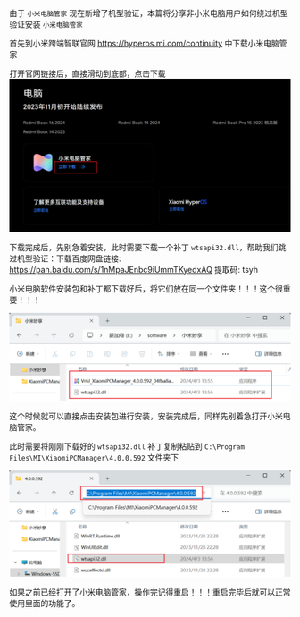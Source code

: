 由于 `小米电脑管家` 现在新增了机型验证，本篇将分享非小米电脑用户如何绕过机型验证安装 `小米电脑管家` 

首先到小米跨端智联官网 https://hyperos.mi.com/continuity   中下载小米电脑管家

 打开官网链接后，直接滑动到底部，点击下载![image-20240403160326784](.\assets\image-20240403160326784.png)

下载完成后，先别急着安装，此时需要下载一个补丁 `wtsapi32.dll`，帮助我们跳过机型验证：下载百度网盘链接: https://pan.baidu.com/s/1nMpaJEnbc9iUmmTKyedxAQ 提取码: tsyh 

小米电脑软件安装包和补丁都下载好后，将它们放在同一个文件夹！！！这个很重要！！！

![image-20240403160749188](./assets/image-20240403160749188.png)

这个时候就可以直接点击安装包进行安装，安装完成后，同样先别着急打开小米电脑管家。

此时需要将刚刚下载好的  `wtsapi32.dll` 补丁复制粘贴到 `C:\Program Files\MI\XiaomiPCManager\4.0.0.592` 文件夹下

![image-20240403160938966](./assets/image-20240403160938966.png)

如果之前已经打开了小米电脑管家，操作完记得重启！！！重启完毕后就可以正常使用里面的功能了。